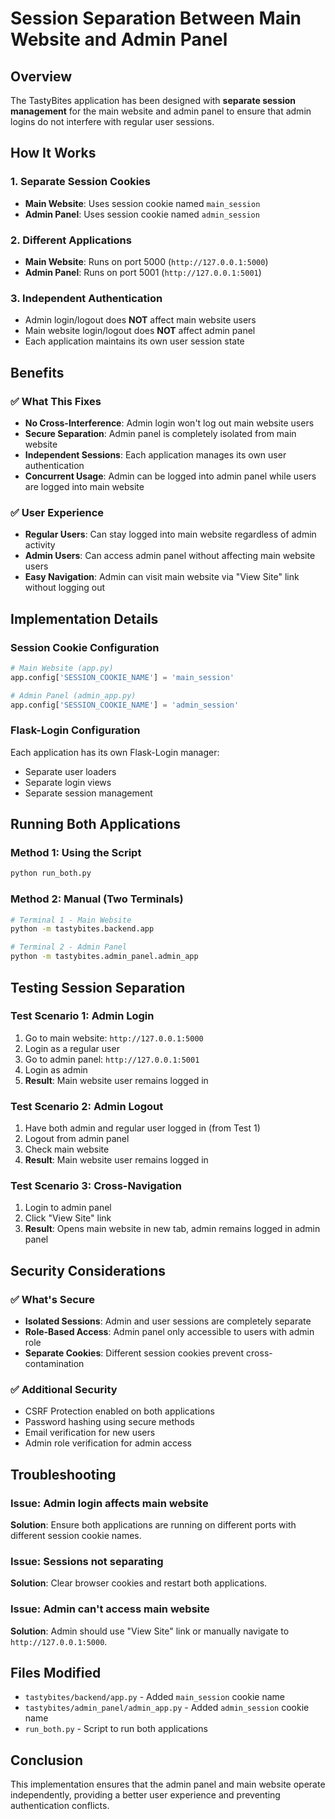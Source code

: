 # Session Separation Between Main Website and Admin Panel

## Overview
The TastyBites application has been designed with **separate session management** for the main website and admin panel to ensure that admin logins do not interfere with regular user sessions.

## How It Works

### 1. Separate Session Cookies
- **Main Website**: Uses session cookie named `main_session`
- **Admin Panel**: Uses session cookie named `admin_session`

### 2. Different Applications
- **Main Website**: Runs on port 5000 (`http://127.0.0.1:5000`)
- **Admin Panel**: Runs on port 5001 (`http://127.0.0.1:5001`)

### 3. Independent Authentication
- Admin login/logout does **NOT** affect main website users
- Main website login/logout does **NOT** affect admin panel
- Each application maintains its own user session state

## Benefits

### ✅ What This Fixes
- **No Cross-Interference**: Admin login won't log out main website users
- **Secure Separation**: Admin panel is completely isolated from main website
- **Independent Sessions**: Each application manages its own user authentication
- **Concurrent Usage**: Admin can be logged into admin panel while users are logged into main website

### ✅ User Experience
- **Regular Users**: Can stay logged into main website regardless of admin activity
- **Admin Users**: Can access admin panel without affecting main website users
- **Easy Navigation**: Admin can visit main website via "View Site" link without logging out

## Implementation Details

### Session Cookie Configuration
```python
# Main Website (app.py)
app.config['SESSION_COOKIE_NAME'] = 'main_session'

# Admin Panel (admin_app.py)
app.config['SESSION_COOKIE_NAME'] = 'admin_session'
```

### Flask-Login Configuration
Each application has its own Flask-Login manager:
- Separate user loaders
- Separate login views
- Separate session management

## Running Both Applications

### Method 1: Using the Script
```bash
python run_both.py
```

### Method 2: Manual (Two Terminals)
```bash
# Terminal 1 - Main Website
python -m tastybites.backend.app

# Terminal 2 - Admin Panel
python -m tastybites.admin_panel.admin_app
```

## Testing Session Separation

### Test Scenario 1: Admin Login
1. Go to main website: `http://127.0.0.1:5000`
2. Login as a regular user
3. Go to admin panel: `http://127.0.0.1:5001`
4. Login as admin
5. **Result**: Main website user remains logged in

### Test Scenario 2: Admin Logout
1. Have both admin and regular user logged in (from Test 1)
2. Logout from admin panel
3. Check main website
4. **Result**: Main website user remains logged in

### Test Scenario 3: Cross-Navigation
1. Login to admin panel
2. Click "View Site" link
3. **Result**: Opens main website in new tab, admin remains logged in admin panel

## Security Considerations

### ✅ What's Secure
- **Isolated Sessions**: Admin and user sessions are completely separate
- **Role-Based Access**: Admin panel only accessible to users with admin role
- **Separate Cookies**: Different session cookies prevent cross-contamination

### ✅ Additional Security
- CSRF Protection enabled on both applications
- Password hashing using secure methods
- Email verification for new users
- Admin role verification for admin access

## Troubleshooting

### Issue: Admin login affects main website
**Solution**: Ensure both applications are running on different ports with different session cookie names.

### Issue: Sessions not separating
**Solution**: Clear browser cookies and restart both applications.

### Issue: Admin can't access main website
**Solution**: Admin should use "View Site" link or manually navigate to `http://127.0.0.1:5000`.

## Files Modified
- `tastybites/backend/app.py` - Added `main_session` cookie name
- `tastybites/admin_panel/admin_app.py` - Added `admin_session` cookie name
- `run_both.py` - Script to run both applications

## Conclusion
This implementation ensures that the admin panel and main website operate independently, providing a better user experience and preventing authentication conflicts.
